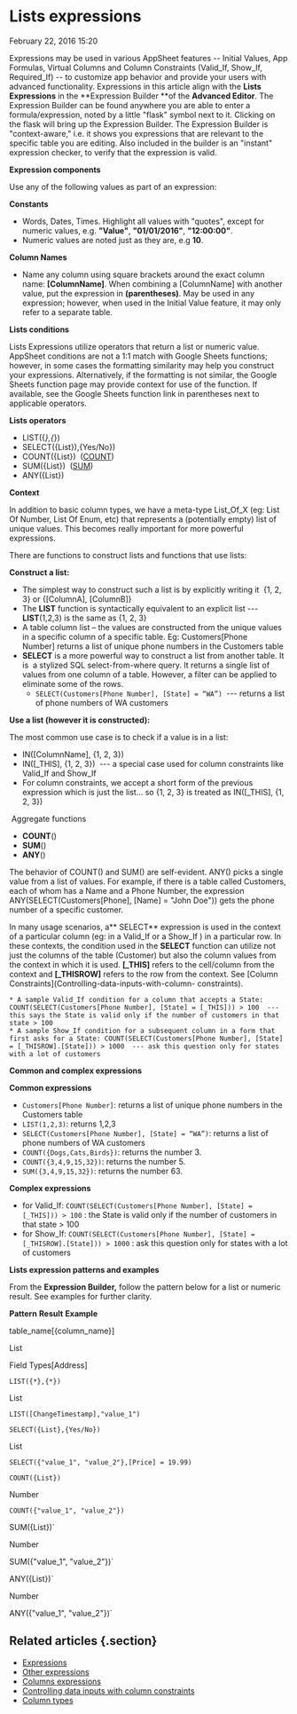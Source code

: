 #  Lists expressions


February 22, 2016 15:20

Expressions may be used in various AppSheet features -- Initial Values, App
Formulas, Virtual Columns and Column Constraints (Valid_If, Show_If,
Required_If) -- to customize app behavior and provide your users with advanced
functionality. Expressions in this article align with the **Lists
Expressions** in the **Expression Builder **of the **Advanced Editor**. The
Expression Builder can be found anywhere you are able to enter a
formula/expression, noted by a little "flask" symbol next to it. Clicking on
the flask will bring up the Expression Builder. The Expression Builder is
"context-aware," i.e. it shows you expressions that are relevant to the
specific table you are editing. Also included in the builder is an "instant"
expression checker, to verify that the expression is valid.



**Expression components**

Use any of the following values as part of an expression:

**Constants**

  * Words, Dates, Times. Highlight all values with "quotes", except for numeric values, e.g. **"Value"**, **"01/01/2016"**, **"12:00:00"**.
  * Numeric values are noted just as they are, e.g **10**.

**Column Names**

  * Name any column using square brackets around the exact column name: **[ColumnName]**. When combining a [ColumnName] with another value, put the expression in **(parentheses)**. May be used in any expression; however, when used in the Initial Value feature, it may only refer to a separate table.



**Lists conditions**

Lists Expressions utilize operators that return a list or numeric value.
AppSheet conditions are not a 1:1 match with Google Sheets functions; however,
in some cases the formatting similarity may help you construct your
expressions. Alternatively, if the formatting is not similar, the Google
Sheets function page may provide context for use of the function. If
available, see the Google Sheets function link in parentheses next to
applicable operators.

**Lists operators**

  * LIST({*},{*})  
  * SELECT({List}),{Yes/No}) 
  * COUNT({List})  ([COUNT](https://support.google.com/docs/answer/3093620?hl=en))
  * SUM({List})  ([SUM](https://support.google.com/docs/answer/3093669))
  * ANY({List})



**Context**

In addition to basic column types, we have a meta-type List_Of_X (eg: List Of
Number, List Of Enum, etc) that represents a (potentially empty) list of
unique values. This becomes really important for more powerful expressions.

There are functions to construct lists and functions that use lists:

**Construct a list:**

  * The simplest way to construct such a list is by explicitly writing it  {1, 2, 3} or {[ColumnA], [ColumnB]}
  * The **LIST** function is syntactically equivalent to an explicit list --- **LIST**(1,2,3) is the same as {1, 2, 3}
  * A table column list – the values are constructed from the unique values in a specific column of a specific table. Eg: Customers[Phone Number] returns a list of unique phone numbers in the Customers table
  * **SELECT** is a more powerful way to construct a list from another table. It is  a stylized SQL select-from-where query. It returns a single list of values from one column of a table. However, a filter can be applied to eliminate some of the rows.  
    * `SELECT(Customers[Phone Number], [State] = “WA”)`  --- returns a list of phone numbers of WA customers



**Use a list (however it is constructed):**

The most common use case is to check if a value is in a list:

  * IN([ColumnName], {1, 2, 3})
  * IN([_THIS], {1, 2, 3})  --- a special case used for column constraints like Valid_If and Show_If
  * For column constraints, we accept a short form of the previous expression which is just the list… so {1, 2, 3} is treated as IN([_THIS], {1, 2, 3})

 Aggregate functions

  * **COUNT**(<list of anything>)
  * **SUM**(<list of numeric type>)
  * **ANY**(<list of anything>)



The behavior of COUNT() and SUM() are self-evident. ANY() picks a single value
from a list of values. For example, if there is a table called Customers, each
of whom has a Name and a Phone Number, the expression
ANY(SELECT(Customers[Phone], [Name] = "John Doe")) gets the phone number of a
specific customer.

In many usage scenarios, a** SELECT** expression is used in the context of a
particular column (eg: in a Valid_If or a Show_If ) in a particular row. In
these contexts, the condition used in the **SELECT** function can utilize not
just the columns of the table (Customer) but also the column values from the
context in which it is used. **[_THIS]** refers to the cell/column from the
context and **[_THISROW]** refers to the row from the context. See [Column
Constraints](Controlling-data-inputs-with-column-
constraints).

    * A sample Valid_If condition for a column that accepts a State:   COUNT(SELECT(Customers[Phone Number], [State] = [_THIS])) > 100  --- this says the State is valid only if the number of customers in that state > 100 
    * A sample Show_If condition for a subsequent column in a form that first asks for a State: COUNT(SELECT(Customers[Phone Number], [State] = [_THISROW].[State])) > 1000  --- ask this question only for states with a lot of customers



**Common and complex expressions**

**Common expressions**

  * `Customers[Phone Number]`: returns a list of unique phone numbers in the Customers table
  * `LIST(1,2,3)`: returns 1,2,3
  * `SELECT(Customers[Phone Number], [State] = “WA”)`: returns a list of phone numbers of WA customers
  * `COUNT({Dogs,Cats,Birds})`: returns the number 3.
  * `COUNT({3,4,9,15,32})`: returns the number 5.
  * `SUM({3,4,9,15,32})`: returns the number 63.

**Complex expressions**

  * for Valid_If: `COUNT(SELECT(Customers[Phone Number], [State] = [_THIS])) > 100` : the State is valid only if the number of customers in that state > 100
  * for Show_If: `COUNT(SELECT(Customers[Phone Number], [State] = [_THISROW].[State])) > 1000` : ask this question only for states with a lot of customers



**Lists expression patterns and examples**

From the **Expression Builder,** follow the pattern below for a list or
numeric result. See examples for further clarity.

**Pattern**
**Result**
**Example**

table_name[{column_name}]

List

Field Types[Address]

`LIST({*},{*})`

List

`LIST([ChangeTimestamp],"value_1")`

`SELECT({List},{Yes/No})`

List

`SELECT({"value_1", "value_2"},[Price] = 19.99)`

`COUNT({List})`

Number

`COUNT({"value_1", "value_2"})`

SUM({List})`

Number

SUM({"value_1", "value_2"})`

ANY({List})`

Number

ANY({"value_1", "value_2"})`



## Related articles {.section}

  * [Expressions](Expressions.md)
  * [Other expressions](Other-expressions.md)
  * [Columns expressions](Columns-expressions.md)
  * [Controlling data inputs with column constraints](Controlling-data-inputs-with-column-constraints.md)
  * [Column types](Column-types.md)

